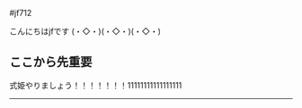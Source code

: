 #jf712

こんにちはjfです
(・◇・)(・◇・)(・◇・)


ここから先重要
------------------------------------------

式姫やりましょう！！！！！！！11111111111111111

-----------------------------------------
